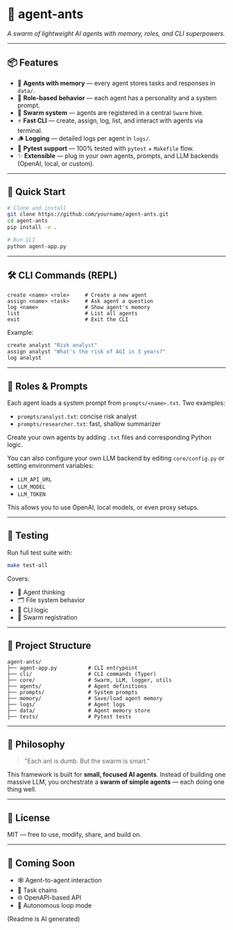 # 🐜 agent-ants

_A swarm of lightweight AI agents with memory, roles, and CLI superpowers._

---

## 📦 Features

- 🧠 **Agents with memory** — every agent stores tasks and responses in `data/`.
- 🧭 **Role-based behavior** — each agent has a personality and a system prompt.
- 🐜 **Swarm system** — agents are registered in a central `Swarm` hive.
- ⚡ **Fast CLI** — create, assign, log, list, and interact with agents via terminal.
- 🪵 **Logging** — detailed logs per agent in `logs/`.
- 🧪 **Pytest support** — 100% tested with `pytest` + `Makefile` flow.
- ✨ **Extensible** — plug in your own agents, prompts, and LLM backends (OpenAI, local, or custom).

---

## 🚀 Quick Start

```bash
# Clone and install
git clone https://github.com/yourname/agent-ants.git
cd agent-ants
pip install -e .

# Run CLI
python agent-app.py
```

---

## 🛠 CLI Commands (REPL)

```
create <name> <role>     # Create a new agent
assign <name> <task>     # Ask agent a question
log <name>               # Show agent's memory
list                     # List all agents
exit                     # Exit the CLI
```

Example:
```bash
create analyst "Risk analyst"
assign analyst "What's the risk of AGI in 3 years?"
log analyst
```

---

## 🧬 Roles & Prompts

Each agent loads a system prompt from `prompts/<name>.txt`. Two examples:

- `prompts/analyst.txt`: concise risk analyst
- `prompts/researcher.txt`: fast, shallow summarizer


Create your own agents by adding `.txt` files and corresponding Python logic.

You can also configure your own LLM backend by editing `core/config.py` or setting environment variables:

- `LLM_API_URL`
- `LLM_MODEL`
- `LLM_TOKEN`

This allows you to use OpenAI, local models, or even proxy setups.

---

## 🧪 Testing

Run full test suite with:

```bash
make test-all
```

Covers:
- 🧠 Agent thinking
- 🗂 File system behavior
- 🧪 CLI logic
- 🐜 Swarm registration

---

## 📁 Project Structure

```
agent-ants/
├── agent-app.py          # CLI entrypoint
├── cli/                  # CLI commands (Typer)
├── core/                 # Swarm, LLM, logger, utils
├── agents/               # Agent definitions
├── prompts/              # System prompts
├── memory/               # Save/load agent memory
├── logs/                 # Agent logs
├── data/                 # Agent memory store
├── tests/                # Pytest tests
```

---

## 🧠 Philosophy

> "Each ant is dumb. But the swarm is smart."

This framework is built for **small, focused AI agents**. Instead of building one massive LLM, you orchestrate a **swarm of simple agents** — each doing one thing well.

---

## 📜 License

MIT — free to use, modify, share, and build on.

---

## 🧪 Coming Soon

- 🕸 Agent-to-agent interaction
- 🧵 Task chains
- 🌐 OpenAPI-based API
- 🔁 Autonomous loop mode

(Readme is AI generated)